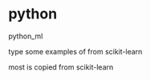 python
======

python_ml

type some examples of from scikit-learn

most is copied from scikit-learn
